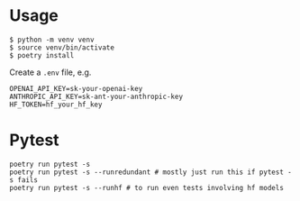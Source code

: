 # Usage

```
$ python -m venv venv
$ source venv/bin/activate
$ poetry install
```

Create a `.env` file, e.g.

```
OPENAI_API_KEY=sk-your-openai-key
ANTHROPIC_API_KEY=sk-ant-your-anthropic-key
HF_TOKEN=hf_your_hf_key
```

# Pytest

```
poetry run pytest -s
poetry run pytest -s --runredundant # mostly just run this if pytest -s fails
poetry run pytest -s --runhf # to run even tests involving hf models
```